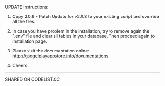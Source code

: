 UPDATE Instructions:

1. Copy 2.0.9 - Patch Update for v2.0.8 to your existing script and override all the files.
2. In case you have problem in the installation, try to remove again the ".env" file and clear all tables in your database,
    Then proceed again to installation page.

3. Please visit the documentation online: http://googelplayappstore.info/documentations

4. Cheers.
-----------------------------------------
SHARED ON CODELIST.CC

